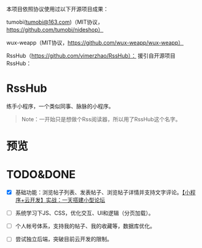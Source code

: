 本项目依照协议使用过以下开源项目成果：

tumobi(tumobi@163.com)（MIT协议，https://github.com/tumobi/nideshop）

wux-weapp（MIT协议，https://github.com/wux-weapp/wux-weapp）

RssHub（https://github.com/vimerzhao/RssHub）：
援引自开源项目RssHub：
# RssHub
练手小程序，一个类似同事、脉脉的小程序。

> Note：一开始只是想做个Rss阅读器，所以用了RssHub这个名字。

# 预览

# TODO&DONE
- [x] 基础功能：浏览帖子列表、发表帖子、浏览帖子详情并支持文字评论。[【小程序+云开发】实战：一天搭建小型论坛
](https://segmentfault.com/a/1190000017171840)
- [ ] 系统学习下JS、CSS，优化交互、UI和逻辑（分页加载）。
- [ ] 个人帐号体系，支持我的帖子、我的收藏等，数据库优化。
- [ ] 尝试独立后端，突破目前云开发的限制。

